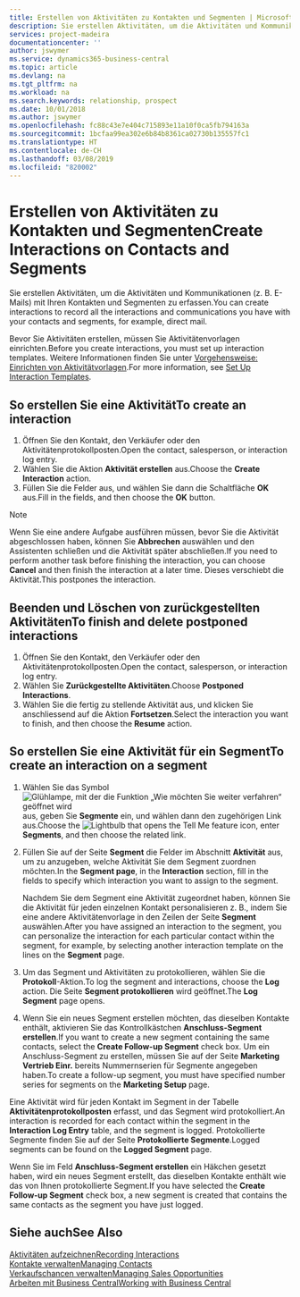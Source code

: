 ```yaml
---
title: Erstellen von Aktivitäten zu Kontakten und Segmenten | Microsoft Docs
description: Sie erstellen Aktivitäten, um die Aktivitäten und Kommunikationen (z. B. E-Mails) mit Ihren Kontakten und Segmenten in Business Central zu erfassen.
services: project-madeira
documentationcenter: ''
author: jswymer
ms.service: dynamics365-business-central
ms.topic: article
ms.devlang: na
ms.tgt_pltfrm: na
ms.workload: na
ms.search.keywords: relationship, prospect
ms.date: 10/01/2018
ms.author: jswymer
ms.openlocfilehash: fc88c43e7e404c715893e11a10f0ca5fb794163a
ms.sourcegitcommit: 1bcfaa99ea302e6b84b8361ca02730b135557fc1
ms.translationtype: HT
ms.contentlocale: de-CH
ms.lasthandoff: 03/08/2019
ms.locfileid: "820002"
---
```

# <a name="create-interactions-on-contacts-and-segments"></a><span data-ttu-id="c2051-103">Erstellen von Aktivitäten zu Kontakten und Segmenten</span><span class="sxs-lookup"><span data-stu-id="c2051-103">Create Interactions on Contacts and Segments</span></span>
<span data-ttu-id="c2051-104">Sie erstellen Aktivitäten, um die Aktivitäten und Kommunikationen (z. B. E-Mails) mit Ihren Kontakten und Segmenten zu erfassen.</span><span class="sxs-lookup"><span data-stu-id="c2051-104">You can create interactions to record all the interactions and communications you have with your contacts and segments, for example, direct mail.</span></span>

<span data-ttu-id="c2051-105">Bevor Sie Aktivitäten erstellen, müssen Sie Aktivitätenvorlagen einrichten.</span><span class="sxs-lookup"><span data-stu-id="c2051-105">Before you create interactions, you must set up interaction templates.</span></span> <span data-ttu-id="c2051-106">Weitere Informationen finden Sie unter [Vorgehensweise: Einrichten von Aktivitätvorlagen](marketing-interactions.md).</span><span class="sxs-lookup"><span data-stu-id="c2051-106">For more information, see  [Set Up Interaction Templates](marketing-interactions.md).</span></span>

## <a name="to-create-an-interaction"></a><span data-ttu-id="c2051-107">So erstellen Sie eine Aktivität</span><span class="sxs-lookup"><span data-stu-id="c2051-107">To create an interaction</span></span>
1. <span data-ttu-id="c2051-108">Öffnen Sie den Kontakt, den Verkäufer oder den Aktivitätenprotokollposten.</span><span class="sxs-lookup"><span data-stu-id="c2051-108">Open the contact, salesperson, or interaction log entry.</span></span>
2. <span data-ttu-id="c2051-109">Wählen Sie die Aktion **Aktivität erstellen** aus.</span><span class="sxs-lookup"><span data-stu-id="c2051-109">Choose the **Create Interaction** action.</span></span>
3. <span data-ttu-id="c2051-110">Füllen Sie die Felder aus, und wählen Sie dann die Schaltfläche **OK** aus.</span><span class="sxs-lookup"><span data-stu-id="c2051-110">Fill in the fields, and then choose the **OK** button.</span></span>

> [!NOTE]  
>   <span data-ttu-id="c2051-111">Wenn Sie eine andere Aufgabe ausführen müssen, bevor Sie die Aktivität abgeschlossen haben, können Sie **Abbrechen** auswählen und den Assistenten schließen und die Aktivität später abschließen.</span><span class="sxs-lookup"><span data-stu-id="c2051-111">If you need to perform another task before finishing the interaction, you can choose **Cancel** and then finish the interaction at a later time.</span></span> <span data-ttu-id="c2051-112">Dieses verschiebt die Aktivität.</span><span class="sxs-lookup"><span data-stu-id="c2051-112">This postpones the interaction.</span></span>

## <a name="to-finish-and-delete-postponed-interactions"></a><span data-ttu-id="c2051-113">Beenden und Löschen von zurückgestellten Aktivitäten</span><span class="sxs-lookup"><span data-stu-id="c2051-113">To finish and delete postponed interactions</span></span>
1. <span data-ttu-id="c2051-114">Öffnen Sie den Kontakt, den Verkäufer oder den Aktivitätenprotokollposten.</span><span class="sxs-lookup"><span data-stu-id="c2051-114">Open the contact, salesperson, or interaction log entry.</span></span>
2. <span data-ttu-id="c2051-115">Wählen Sie **Zurückgestellte Aktivitäten**.</span><span class="sxs-lookup"><span data-stu-id="c2051-115">Choose **Postponed Interactions**.</span></span>
3. <span data-ttu-id="c2051-116">Wählen Sie die fertig zu stellende Aktivität aus, und klicken Sie anschliessend auf die Aktion **Fortsetzen**.</span><span class="sxs-lookup"><span data-stu-id="c2051-116">Select the interaction you want to finish, and then choose the **Resume** action.</span></span>

## <a name="to-create-an-interaction-on-a-segment"></a><span data-ttu-id="c2051-117">So erstellen Sie eine Aktivität für ein Segment</span><span class="sxs-lookup"><span data-stu-id="c2051-117">To create an interaction on a segment</span></span>
1. <span data-ttu-id="c2051-118">Wählen Sie das Symbol ![Glühlampe, mit der die Funktion „Wie möchten Sie weiter verfahren“ geöffnet wird](media/ui-search/search_small.png "Wie möchten Sie weiter verfahren?") aus, geben Sie **Segmente** ein, und wählen dann den zugehörigen Link aus.</span><span class="sxs-lookup"><span data-stu-id="c2051-118">Choose the ![Lightbulb that opens the Tell Me feature](media/ui-search/search_small.png "Tell me what you want to do") icon, enter **Segments**, and then choose the related link.</span></span>
2. <span data-ttu-id="c2051-119">Füllen Sie auf der Seite **Segment** die Felder im Abschnitt **Aktivität** aus, um zu anzugeben, welche Aktivität Sie dem Segment zuordnen möchten.</span><span class="sxs-lookup"><span data-stu-id="c2051-119">In the **Segment page**, in the **Interaction** section, fill in the fields to specify which interaction you want to assign to the segment.</span></span>

    <span data-ttu-id="c2051-120">Nachdem Sie dem Segment eine Aktivität zugeordnet haben, können Sie die Aktivität für jeden einzelnen Kontakt personalisieren z. B., indem Sie eine andere Aktivitätenvorlage in den Zeilen der Seite **Segment** auswählen.</span><span class="sxs-lookup"><span data-stu-id="c2051-120">After you have assigned an interaction to the segment, you can personalize the interaction for each particular contact within the segment, for example, by selecting another interaction template on the lines on the **Segment** page.</span></span>  
3. <span data-ttu-id="c2051-121">Um das Segment und Aktivitäten zu protokollieren, wählen Sie die **Protokoll**-Aktion.</span><span class="sxs-lookup"><span data-stu-id="c2051-121">To log the segment and interactions, choose the **Log** action.</span></span> <span data-ttu-id="c2051-122">Die Seite **Segment protokollieren** wird geöffnet.</span><span class="sxs-lookup"><span data-stu-id="c2051-122">The **Log Segment** page opens.</span></span>
4. <span data-ttu-id="c2051-123">Wenn Sie ein neues Segment erstellen möchten, das dieselben Kontakte enthält, aktivieren Sie das Kontrollkästchen **Anschluss-Segment erstellen**.</span><span class="sxs-lookup"><span data-stu-id="c2051-123">If you want to create a new segment containing the same contacts, select the **Create Follow-up Segment** check box.</span></span> <span data-ttu-id="c2051-124">Um ein Anschluss-Segment zu erstellen, müssen Sie auf der Seite **Marketing Vertrieb Einr.** bereits Nummernserien für Segmente angegeben haben.</span><span class="sxs-lookup"><span data-stu-id="c2051-124">To create a follow-up segment, you must have specified number series for segments on the **Marketing Setup** page.</span></span>

<span data-ttu-id="c2051-125">Eine Aktivität wird für jeden Kontakt im Segment in der Tabelle **Aktivitätenprotokollposten** erfasst, und das Segment wird protokolliert.</span><span class="sxs-lookup"><span data-stu-id="c2051-125">An interaction is recorded for each contact within the segment in the **Interaction Log Entry** table, and the segment is logged.</span></span> <span data-ttu-id="c2051-126">Protokollierte Segmente finden Sie auf der Seite **Protokollierte Segmente**.</span><span class="sxs-lookup"><span data-stu-id="c2051-126">Logged segments can be found on the **Logged Segment** page.</span></span>

<span data-ttu-id="c2051-127">Wenn Sie im Feld **Anschluss-Segment erstellen** ein Häkchen gesetzt haben, wird ein neues Segment erstellt, das dieselben Kontakte enthält wie das von Ihnen protokollierte Segment.</span><span class="sxs-lookup"><span data-stu-id="c2051-127">If you have selected the **Create Follow-up Segment** check box, a new segment is created that contains the same contacts as the segment you have just logged.</span></span>

## <a name="see-also"></a><span data-ttu-id="c2051-128">Siehe auch</span><span class="sxs-lookup"><span data-stu-id="c2051-128">See Also</span></span>
[<span data-ttu-id="c2051-129">Aktivitäten aufzeichnen</span><span class="sxs-lookup"><span data-stu-id="c2051-129">Recording Interactions</span></span>](marketing-interactions.md)  
[<span data-ttu-id="c2051-130">Kontakte verwalten</span><span class="sxs-lookup"><span data-stu-id="c2051-130">Managing Contacts</span></span>](marketing-contacts.md)  
[<span data-ttu-id="c2051-131">Verkaufschancen verwalten</span><span class="sxs-lookup"><span data-stu-id="c2051-131">Managing Sales Opportunities</span></span>](marketing-manage-sales-opportunities.md)  
[<span data-ttu-id="c2051-132">Arbeiten mit Business Central</span><span class="sxs-lookup"><span data-stu-id="c2051-132">Working with Business Central</span></span>](ui-work-product.md)
